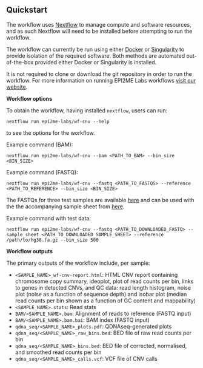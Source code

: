 ## Quickstart

The workflow uses [Nextflow](https://www.nextflow.io/) to manage compute and
software resources, and as such Nextflow will need to be installed before attempting
to run the workflow.

The workflow can currently be run using either [Docker](https://www.docker.com/products/docker-desktop) or [Singularity](https://sylabs.io/singularity/) to provide isolation of the required software. Both methods are automated out-of-the-box provided either Docker or Singularity is installed.


It is not required to clone or download the git repository in order to run the workflow.
For more information on running EPI2ME Labs workflows [visit our website](https://labs.epi2me.io/wfindex).

**Workflow options**

To obtain the workflow, having installed `nextflow`, users can run:

```
nextflow run epi2me-labs/wf-cnv --help
```

to see the options for the workflow.

Example command (BAM):

```
nextflow run epi2me-labs/wf-cnv --bam <PATH_TO_BAM> --bin_size <BIN_SIZE>
```

Example command (FASTQ):

```
nextflow run epi2me-labs/wf-cnv --fastq <PATH_TO_FASTQS> --reference <PATH_TO_REFERENCE> --bin_size <BIN_SIZE>
```

The FASTQs for three test samples are available [here](https://github.com/epi2me-labs/wf-cnv/tree/master/test_data/fastq) and can be used with the the accompanying sample sheet from [here](https://github.com/epi2me-labs/wf-cnv/blob/master/test_data/sample_sheet.csv).

Example command with test data:

```
nextflow run epi2me-labs/wf-cnv --fastq <PATH_TO_DOWNLOADED_FASTQ> --sample_sheet <PATH_TO_DOWNLOADED_SAMPLE_SHEET> --reference /path/to/hg38.fa.gz --bin_size 500
```

**Workflow outputs**

The primary outputs of the workflow include, per sample:

* `<SAMPLE_NAME>_wf-cnv-report.html`: HTML CNV report containing chromosome copy summary, ideoplot, plot of read counts per bin, links to genes in detected CNVs, and QC data: read length histogram, noise plot (noise as a function of sequence depth) and isobar plot (median read counts per bin shown as a function of GC content and mappability)
* `<SAMPLE_NAME>.stats`: Read stats
* `BAM/<SAMPLE_NAME>.bam`: Alignment of reads to reference (FASTQ input)
* `BAM/<SAMPLE_NAME>.bam.bai`: BAM index (FASTQ input)
* `qdna_seq/<SAMPLE_NAME>_plots.pdf`: QDNAseq-generated plots
* `qdna_seq/<SAMPLE_NAME>_raw_bins.bed`: BED file of raw read counts per bin
* `qdna_seq/<SAMPLE_NAME>_bins.bed`: BED file of corrected, normalised, and smoothed read counts per bin
* `qdna_seq/<SAMPLE_NAME>_calls.vcf`: VCF file of CNV calls
